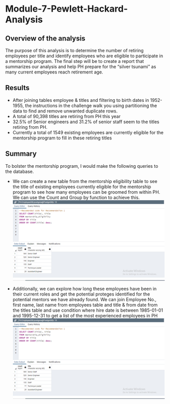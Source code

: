 # Module-7-Pewlett-Hackard-Analysis
## Overview of the analysis
The purpose of this analysis is to determine the number of retiring employees per title and identify employees who are eligible to participate in a mentorship program. The final step will be to create a report that summarizes our analysis and help PH prepare for the “silver tsunami” as many current employees reach retirement age.
## Results
- After joining tables employee & titles and filtering to birth dates in 1952-1955, the instructions in the challenge walk you using partitioning the data to find and remove unwanted duplicate rows.
- A total of 90,398 titles are retiring from PH this year
- 32.5% of Senior engineers and 31.2% of senior staff seem to the titles retiring from PH.
- Currently a total of 1549 existing employees are currently eligible for the mentorship program to fill in these retiring titles
## Summary
To bolster the mentorship program, I would make the following queries to the database.
- We can create a new table from the mentorship eligibility table to see the title of existing employees currently eligible for the mentorship program to see how many employees can be groomed from within PH. We can use the Count and Group by function to achieve this.
![Rec_1](https://github.com/ritwikthakar/Module-7-Pewlett-Hackard-Analysis/blob/main/Resources/Rec%201.PNG)

- Additionally, we can explore how long these employees have been in their current roles and get the potential proteges identified for the potential mentors we have already found. We can join Employee No., first name, last name from employees table and title & from date from the titles table and use condition where hire date is between 1985-01-01 and 1995-12-31 to get a list of the most experienced employees in PH
![Rec_2](https://github.com/ritwikthakar/Module-7-Pewlett-Hackard-Analysis/blob/main/Resources/Rec%201.PNG)
